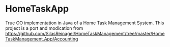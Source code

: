 # HomeTaskApp
True OO implementation in Java of a Home Task Management System. This project is a port and modication from https://github.com/SilasReinagel/HomeTaskManagement/tree/master/HomeTaskManagement.App/Accounting
